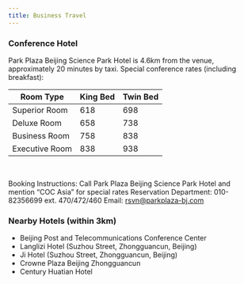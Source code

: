 ```yaml
---
title: Business Travel
---
```


### Conference Hotel

Park Plaza Beijing Science Park Hotel is 4.6km from the venue, approximately 20 minutes by taxi. Special conference rates (including breakfast):

|  Room Type  | King Bed  | Twin Bed  |
|  ----  | ----  | ----  |
| Superior Room  | 618 | 698 |
| Deluxe Room  | 658 |  738  |
| Business Room  | 758 |  838  |
| Executive Room  | 838 |  938  |

<br />

Booking Instructions: Call Park Plaza Beijing Science Park Hotel and mention “COC Asia” for special rates
Reservation Department: 010-82356699 ext. 470/472/460
Email: [rsvn@parkplaza-bj.com](mailto:rsvn@parkplaza-bj.com)

### Nearby Hotels (within 3km)
- Beijing Post and Telecommunications Conference Center
- Langlizi Hotel (Suzhou Street, Zhongguancun, Beijing)
- Ji Hotel (Suzhou Street, Zhongguancun, Beijing)
- Crowne Plaza Beijing Zhongguancun
- Century Huatian Hotel